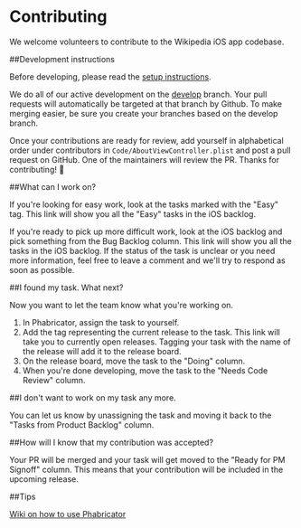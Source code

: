 # Contributing

We welcome volunteers to contribute to the Wikipedia iOS app codebase.


##Development instructions

Before developing, please read the [setup instructions](README.md).

We do all of our active development on the [develop](https://github.com/wikimedia/wikipedia-ios) branch. Your pull requests will automatically be targeted at that branch by Github. To make merging easier, be sure you create your branches based on the develop branch.

Once your contributions are ready for review, add yourself in alphabetical order under contributors in `Code/AboutViewController.plist` and post a pull request on GitHub. One of the maintainers will review the PR. Thanks for contributing! 🎉


##What can I work on?

If you're looking for easy work, look at the tasks marked with the "Easy" tag. This link will show you all the "Easy" tasks in the iOS backlog.

If you're ready to pick up more difficult work, look at the iOS backlog and pick something from the Bug Backlog column. This link will show you all the tasks in the iOS backlog. If the status of the task is unclear or you need more information, feel free to leave a comment and we'll try to respond as soon as possible.


##I found my task. What next?

Now you want to let the team know what you're working on.

1. In Phabricator, assign the task to yourself.
2. Add the tag representing the current release to the task. This link will take you to currently open releases. Tagging your task with the name of the release will add it to the release board.
3. On the release board, move the task to the "Doing" column.
4. When you're done developing, move the task to the "Needs Code Review" column.


##I don't want to work on my task any more.

You can let us know by unassigning the task and moving it back to the "Tasks from Product Backlog" column.


##How will I know that my contribution was accepted?

Your PR will be merged and your task will get moved to the "Ready for PM Signoff" column. This means that your contribution will be included in the upcoming release.


##Tips

[Wiki on how to use Phabricator](https://www.mediawiki.org/wiki/Phabricator/Project_management)


